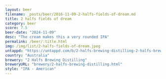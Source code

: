 ```yaml
---
layout: beer
filename: _posts/beer/2016-11-09-2-halfs-fields-of-dream.md
title: 2 halfs fields of dream
category: beer
score: 7.5
beer-date: "2024-11-09"
desc: "The cream makes this a very rounded IPA"
permalink: /beer/:title.html
img: /img/list/2-halfs-fields-of-dream.jpeg
untappd: "https://untappd.com/b/2-halfs-brewing-distilling-2-halfs-brewing-distilling-fields-of-dream-2024/5817889"
country: "Australia"
brewery: "2 Halfs Brewing Distilling"
breweryURL: "brewery/2-halfs-brewing-distilling.html"
style: "IPA - American"
---
```

